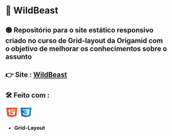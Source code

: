 # 🐺 WildBeast
## 🟢 Repositório para o site estático responsivo criado no curso de Grid-layout da Origamid com o objetivo de melhorar os conhecimentos sobre o assunto
## 👉 Site : <a href="https://hashimoto1312.github.io/WildBeast/">WildBeast</a>
## 🛠️ Feito com : 
<div style="display: inline_block">
  <img align="center" alt="Hashimoto-HTML" height="30" width="40" src="https://raw.githubusercontent.com/devicons/devicon/master/icons/html5/html5-original.svg">
  <img align="center" alt="Hashimoto-CSS" height="30" width="40" src="https://raw.githubusercontent.com/devicons/devicon/master/icons/css3/css3-original.svg">
  <h3>
    <ul>
      <li>Grid-Layout</li>
    </ul>
  </h3>
</div>
